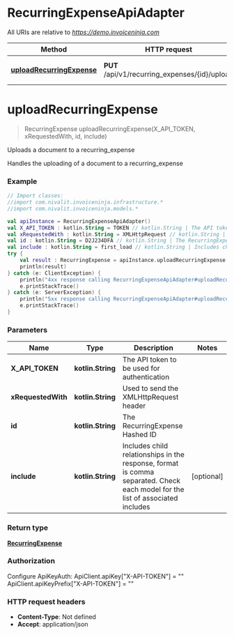 # RecurringExpenseApiAdapter

All URIs are relative to *https://demo.invoiceninja.com*

Method | HTTP request | Description
------------- | ------------- | -------------
[**uploadRecurringExpense**](RecurringExpenseApiAdapter.md#uploadRecurringExpense) | **PUT** /api/v1/recurring_expenses/{id}/upload | Uploads a document to a recurring_expense


<a name="uploadRecurringExpense"></a>
# **uploadRecurringExpense**
> RecurringExpense uploadRecurringExpense(X_API_TOKEN, xRequestedWith, id, include)

Uploads a document to a recurring_expense

Handles the uploading of a document to a recurring_expense

### Example
```kotlin
// Import classes:
//import com.nivalit.invoiceninja.infrastructure.*
//import com.nivalit.invoiceninja.models.*

val apiInstance = RecurringExpenseApiAdapter()
val X_API_TOKEN : kotlin.String = TOKEN // kotlin.String | The API token to be used for authentication
val xRequestedWith : kotlin.String = XMLHttpRequest // kotlin.String | Used to send the XMLHttpRequest header
val id : kotlin.String = D2J234DFA // kotlin.String | The RecurringExpense Hashed ID
val include : kotlin.String = first_load // kotlin.String | Includes child relationships in the response, format is comma separated. Check each model for the list of associated includes
try {
    val result : RecurringExpense = apiInstance.uploadRecurringExpense(X_API_TOKEN, xRequestedWith, id, include)
    println(result)
} catch (e: ClientException) {
    println("4xx response calling RecurringExpenseApiAdapter#uploadRecurringExpense")
    e.printStackTrace()
} catch (e: ServerException) {
    println("5xx response calling RecurringExpenseApiAdapter#uploadRecurringExpense")
    e.printStackTrace()
}
```

### Parameters

Name | Type | Description  | Notes
------------- | ------------- | ------------- | -------------
 **X_API_TOKEN** | **kotlin.String**| The API token to be used for authentication |
 **xRequestedWith** | **kotlin.String**| Used to send the XMLHttpRequest header |
 **id** | **kotlin.String**| The RecurringExpense Hashed ID |
 **include** | **kotlin.String**| Includes child relationships in the response, format is comma separated. Check each model for the list of associated includes | [optional]

### Return type

[**RecurringExpense**](RecurringExpense.md)

### Authorization


Configure ApiKeyAuth:
    ApiClient.apiKey["X-API-TOKEN"] = ""
    ApiClient.apiKeyPrefix["X-API-TOKEN"] = ""

### HTTP request headers

 - **Content-Type**: Not defined
 - **Accept**: application/json

